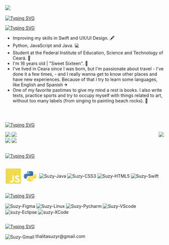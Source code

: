 <!-- Presentation-->

<img src="https://github.com/thalitaasuzy/thalitaasuzy/assets/112733274/c7f6f280-e679-40d5-ae94-24541708122a">

[![Typing SVG](https://readme-typing-svg.demolab.com?font=Righteous&size=25&pause=1000&color=AD7BFF&background=7C0DA900&vCenter=true&width=435&lines=Hi!!+I'm+Thalita+Suzy+%F0%9F%AA%B7)](https://git.io/typing-svg)

[![Typing SVG](https://readme-typing-svg.demolab.com?font=Righteous&size=15&pause=1000&color=AD7BFF&background=7C0DA900&vCenter=true&repeat=false&width=435&lines=%E2%97%BD%EF%B8%8FAbout+me)](https://git.io/typing-svg)

- Improving my skills in Swift and UX/UI Design. 🖋️
- Python, JavaScript and Java. 💻
- Student at the Federal Institute of Education, Science and Technology of Ceará. 🎒
- I'm 16 years old | "Sweet Sixteen". 🎂 
- I've lived in Ceara since I was born, but I'm passionate about travel - I've done it a few times, - and I really wanna get to know other places and have new experiences. Because of that I try to learn some languages, like English and Spanish ✈
- One of my favorite pastimes to give my mind a rest is books. I also write texts, practice sports and try to occupy myself with things related to art, without too many labels (from singing to painting beach rocks). 🦋

</br>

<!-- Spotify Playlist (https://github.com/kittinan/spotify-github-profile) 
 
[![spotify-github-profile](https://spotify-github-profile.vercel.app/api/view?uid=31y27vapuxn7w7ooebmxwl3lglv4&cover_image=true&theme=novatorem&show_offline=false&background_color=121212&interchange=false&bar_color=9034b2&bar_color_cover=true)](https://open.spotify.com/playlist/0jW4Xjlot65Z2v0QA0Z5sK) -->



##

[![Typing SVG](https://readme-typing-svg.demolab.com?font=Righteous&size=15&pause=1000&color=AD7BFF&background=7C0DA900&vCenter=true&repeat=false&width=435&lines=%E2%97%BD%EF%B8%8FGithub+Stuffs)](https://git.io/typing-svg)

<!-- GitHub Card -->
<img align="right" height="620m" left="200" src="https://raw.githubusercontent.com/gist/thalitaasuzy/ec39a8165e2faf5c78ee738727a37326/raw/9e04fe6b5f39f425fa60a6aae055a02ec7adea3f/githubcard.svg"/>

<!-- ReadMe Stats -->
<div>
 <img height="200cm" src="https://github-readme-stats.vercel.app/api?username=thalitaasuzy&show_icons=true&theme=tokyonight" />
 <img height="100cm" src="https://github-readme-stats.vercel.app/api/top-langs/?username=thalitaasuzy&layout=compact&theme=tokyonight" />
 <!-- <img height="143.5cm" src="https://github-readme-stats.vercel.app/api/pin/?username=thalitaasuzy&repo=github-readme-stats&theme=tokyonight" /> -->
</div>

<!-- Trophy Code -->

 <div> 
 <img height="95cm" src=https://github-profile-trophy.vercel.app/?username=thalitaasuzy&title=Commits&theme=tokyonight&row=1&column=1 />
 <img height="95cm" src=https://github-profile-trophy.vercel.app/?username=thalitaasuzy&title=Repo&theme=tokyonight&row=1&column=2 />
</div> 


## 
 
[![Typing SVG](https://readme-typing-svg.demolab.com?font=Righteous&size=15&pause=1000&color=AD7BFF&background=7C0DA900&vCenter=true&repeat=false&width=435&lines=%E2%97%BD%EF%B8%8FProgramming+Tools)](https://git.io/typing-svg)
 
 <!-- Languages Images -->
 <div style="display: inline_block"><br>
  <img align="center" alt="Suzy-Js" height="=40" width="50" src="https://raw.githubusercontent.com/devicons/devicon/master/icons/javascript/javascript-plain.svg" />
  <img align="center" alt="Suzy-Python" height="40" width="50" src="https://raw.githubusercontent.com/devicons/devicon/master/icons/python/python-original.svg" />
  <img align="center" alt="Suzy-Java" height="40" width="50" src="https://cdn.jsdelivr.net/gh/devicons/devicon/icons/java/java-original.svg" />    
  <img align="center" alt="Suzy-CSS3" height="40" width="50" src="https://cdn.jsdelivr.net/gh/devicons/devicon/icons/css3/css3-original.svg" />
  <img align="center" alt="Suzy-HTML5" height="40" width="50" src="https://cdn.jsdelivr.net/gh/devicons/devicon/icons/html5/html5-original.svg" />
  <img align="center" alt="Suzy-Swift" height="40" width="50" src="https://cdn.jsdelivr.net/gh/devicons/devicon/icons/swift/swift-original.svg" />
          
  
 ##

  <!-- Tools Images -->
 [![Typing SVG](https://readme-typing-svg.demolab.com?font=Righteous&size=15&pause=1000&color=AD7BFF&background=7C0DA900&vCenter=true&repeat=false&width=435&lines=%E2%97%BD%EF%B8%8F+Used+Things+)](https://git.io/typing-svg)
 
  <img align="center" alt="Suzy-Figma" height="40" width="50" src="https://cdn.jsdelivr.net/gh/devicons/devicon/icons/figma/figma-original.svg" />
  <img align="center" alt="Suzy-Linux" height="40" width="50"src="https://cdn.jsdelivr.net/gh/devicons/devicon/icons/linux/linux-original.svg" />
  <img align="center" alt="Suzy-Pycharm" height="40" width="50" src="https://cdn.jsdelivr.net/gh/devicons/devicon/icons/pycharm/pycharm-original.svg" />
  <img align="center" alt="Suzy-VScode" height="40" width="50" src="https://cdn.jsdelivr.net/gh/devicons/devicon/icons/vscode/vscode-original.svg" />
  <img align="center" alt="suzy-Eclipse" height="40" width="40" src="https://user-images.githubusercontent.com/112733274/235544515-31b4bb3d-1031-4b35-a35e-ad60cc4d46f9.png" alt="suzy-eclipse"/>
  <img align="center" alt="suzy-XCode" height="40" width="40" src="https://cdn.jsdelivr.net/gh/devicons/devicon/icons/xcode/xcode-original.svg" />
          

<br>

##

 <!-- Contact Me -->

[![Typing SVG](https://readme-typing-svg.herokuapp.com?font=Righteous&size=15&pause=1000&color=AD7BFF&background=7C0DA900&repeat=false&width=435&lines=%E2%97%BDContact+Me)](https://git.io/typing-svg)
 
<!-- <img align="center" alt="Suzy-Linkedin" height="25" width="25" src="https://cdn.jsdelivr.net/gh/devicons/devicon/icons/linkedin/linkedin-original.svg" />  <br> -->
 
<img align="center" alt="Suzy-Gmail" height="25" width="25" src= "https://github.com/thalitaasuzy/thalitaasuzy/assets/112733274/ae7b1a6d-c452-40ab-b7ac-6404f95d071c" />
thalitasuzyr@gmail.com



<!-- Snake Game
<img src="https://raw.githubusercontent.com/thalitaasuzy/thalitaasuzy/output/snake.svg" alt="Snake animation" />
-->
###

            
 <!-- <img align="right" alt="Suzy-pic" height="150" style="border-radius:50px;" src="https://i.pinimg.com/564x/4c/34/a5/4c34a5e3ea14422f31255e1e61d172c1.jpg"> -->
</div>
 

<!--
**thalitaasuzy/thalitaasuzy** is a ✨ _special_ ✨ repository because its `README.md` (this file) appears on your GitHub profile.

